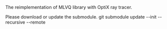 The reimplementation of MLVQ library with OptiX ray tracer.

Please download or update the submodule.
git submodule update --init --recursive --remote